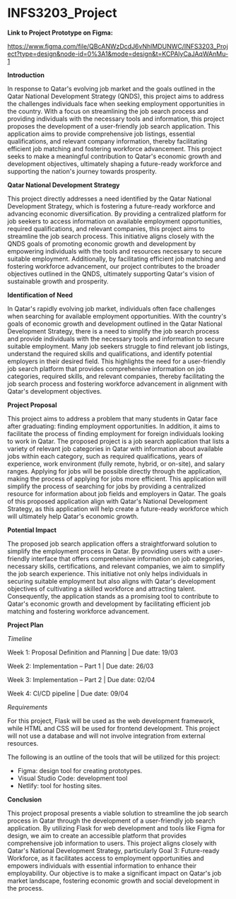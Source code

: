 # INFS3203_Project

**Link to Project Prototype on Figma:**

https://www.figma.com/file/QBcANWzDcdJ6vNhlMDUNWC/INFS3203_Project?type=design&node-id=0%3A1&mode=design&t=KCPAlyCaJAqWAnMu-1

**Introduction**

In response to Qatar's evolving job market and the goals outlined in the Qatar National Development Strategy (QNDS), this project aims to address the challenges individuals face when seeking employment opportunities in the country. With a focus on streamlining the job search process and providing individuals with the necessary tools and information, this project proposes the development of a user-friendly job search application. This application aims to provide comprehensive job listings, essential qualifications, and relevant company information, thereby facilitating efficient job matching and fostering workforce advancement. This project seeks to make a meaningful contribution to Qatar's economic growth and development objectives, ultimately shaping a future-ready workforce and supporting the nation's journey towards prosperity.

**Qatar National Development Strategy**

This project directly addresses a need identified by the Qatar National Development Strategy, which is fostering a future-ready workforce and advancing economic diversification. By providing a centralized platform for job seekers to access information on available employment opportunities, required qualifications, and relevant companies, this project aims to streamline the job search process. This initiative aligns closely with the QNDS goals of promoting economic growth and development by empowering individuals with the tools and resources necessary to secure suitable employment. Additionally, by facilitating efficient job matching and fostering workforce advancement, our project contributes to the broader objectives outlined in the QNDS, ultimately supporting Qatar's vision of sustainable growth and prosperity.


**Identification of Need**

In Qatar's rapidly evolving job market, individuals often face challenges when searching for available employment opportunities. With the country's goals of economic growth and development outlined in the Qatar National Development Strategy, there is a need to simplify the job search process and provide individuals with the necessary tools and information to secure suitable employment. Many job seekers struggle to find relevant job listings, understand the required skills and qualifications, and identify potential employers in their desired field. This highlights the need for a user-friendly job search platform that provides comprehensive information on job categories, required skills, and relevant companies, thereby facilitating the job search process and fostering workforce advancement in alignment with Qatar's development objectives.

**Project Proposal**

This project aims to address a problem that many students in Qatar face after graduating: finding employment opportunities. In addition, it aims to facilitate the process of finding employment for foreign individuals looking to work in Qatar. The proposed project is a job search application that lists a variety of relevant job categories in Qatar with information about available jobs within each category, such as required qualifications, years of experience, work environment (fully remote, hybrid, or on-site), and salary ranges. Applying for jobs will be possible directly through the application, making the process of applying for jobs more efficient. This application will simplify the process of searching for jobs by providing a centralized resource for information about job fields and employers in Qatar. The goals of this proposed application align with Qatar's National Development Strategy, as this application will help create a future-ready workforce which will ultimately help Qatar's economic growth. 


**Potential Impact**

The proposed job search application offers a straightforward solution to simplify the employment process in Qatar. By providing users with a user-friendly interface that offers comprehensive information on job categories, necessary skills, certifications, and relevant companies, we aim to simplify the job search experience. This initiative not only helps individuals in securing suitable employment but also aligns with Qatar's development objectives of cultivating a skilled workforce and attracting talent. Consequently, the application stands as a promising tool to contribute to Qatar's economic growth and development by facilitating efficient job matching and fostering workforce advancement.

**Project Plan**

*Timeline*

Week 1: Proposal Definition and Planning | Due date: 19/03

Week 2: Implementation – Part 1 | Due date: 26/03

Week 3: Implementation – Part 2  | Due date: 02/04

Week 4: CI/CD pipeline | Due date: 09/04

*Requirements*

For this project, Flask will be used as the web development framework, while HTML and CSS will be used for frontend development. This project will not use a database and will not involve integration from external resources.

The following is an outline of the tools that will be utilized for this project:
- Figma: design tool for creating prototypes.
- Visual Studio Code: development tool
- Netlify: tool for hosting sites.

**Conclusion**

This project proposal presents a viable solution to streamline the job search process in Qatar through the development of a user-friendly job search application. By utilizing Flask for web development and tools like Figma for design, we aim to create an accessible platform that provides comprehensive job information to users. This project aligns closely with Qatar's National Development Strategy, particularly Goal 3: Future-ready Workforce, as it facilitates access to employment opportunities and empowers individuals with essential information to enhance their employability. Our objective is to make a significant impact on Qatar's job market landscape, fostering economic growth and social development in the process.
